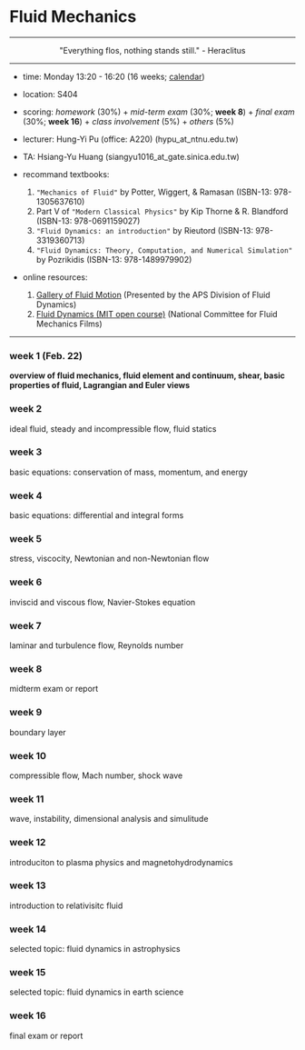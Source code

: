 # Fluid Mechanics
---
 <p align="center"> "Everything flos, nothing stands still."         - Heraclitus  </p>

---
- time: Monday 13:20 - 16:20 (16 weeks; [calendar](/lecture/GR_pdf/2020calendar.pdf))

- location: S404 

- scoring: *homework* (30%) + *mid-term exam* (30%; **week 8**) + *final exam* (30%; **week 16**) + *class involvement* (5%) + *others* (5%)

- lecturer: Hung-Yi Pu (office: A220)
(hypu_at_ntnu.edu.tw)

- TA: Hsiang-Yu Huang
(siangyu1016_at_gate.sinica.edu.tw)



- recommand textbooks: 
  1. `"Mechanics of Fluid"` by Potter, Wiggert, & Ramasan (ISBN-13: 978-1305637610)
  2. Part V of `"Modern Classical Physics"` by Kip Thorne & R. Blandford (ISBN-13: 978-0691159027)
  3. `"Fluid Dynamics: an introduction"` by Rieutord (ISBN-13: 978-3319360713)
  4. `"Fluid Dynamics: Theory, Computation, and Numerical Simulation"` by Pozrikidis (ISBN-13: 978-1489979902) 



- online resources:
  1. [Gallery of Fluid Motion](https://gfm.aps.org/meetings?) (Presented by the APS Division of Fluid Dynamics)
  2. [Fluid Dynamics (MIT open course)](http://web.mit.edu/hml/ncfmf.html#preface) (National Committee for Fluid Mechanics Films)


---
### week 1 (Feb. 22)
**overview of fluid mechanics, fluid element and continuum, shear, basic properties of fluid, Lagrangian and Euler views**

### week 2
ideal fluid, steady and incompressible flow, fluid statics

### week 3 
basic equations: conservation of mass, momentum, and energy

### week 4 
basic equations:  differential and integral forms

### week 5  
stress, viscocity, Newtonian and non-Newtonian flow

### week 6    
inviscid and viscous flow, Navier-Stokes equation

### week 7   
laminar and turbulence flow, Reynolds number

### week 8 
midterm exam or report

### week 9 
boundary layer

### week 10
compressible flow, Mach number, shock wave

### week 11
wave, instability, dimensional analysis and simulitude

### week 12
introduciton to plasma physics and magnetohydrodynamics

### week 13
introduction to relativisitc fluid

### week 14
selected topic: fluid dynamics in astrophysics

### week 15
selected topic: fluid dynamics in earth science

### week 16
final exam or report
